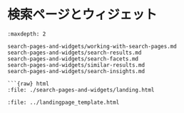 # 検索ページとウィジェット

```{toctree}
:maxdepth: 2

search-pages-and-widgets/working-with-search-pages.md
search-pages-and-widgets/search-results.md
search-pages-and-widgets/search-facets.md
search-pages-and-widgets/similar-results.md
search-pages-and-widgets/search-insights.md

```{raw} html
:file: ./search-pages-and-widgets/landing.html
```

```{raw} html
:file: ../landingpage_template.html
```
